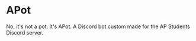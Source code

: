 # APot
No, it's not a pot. It's APot. A Discord bot custom made for the AP Students Discord server.
